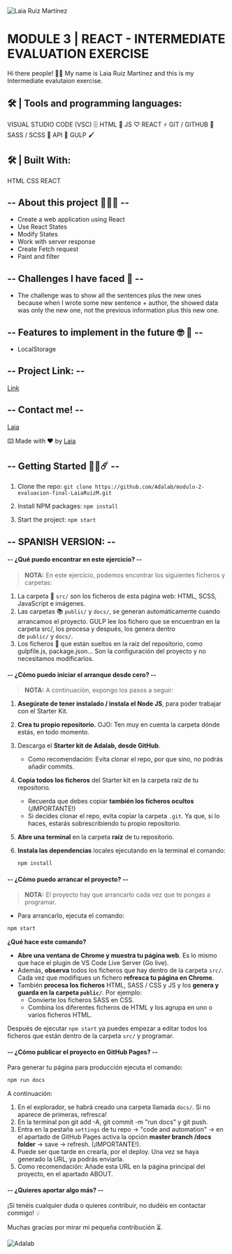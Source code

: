 ![Laia Ruiz Martínez](src/images/Laia.png)

# MODULE 3 | REACT - INTERMEDIATE EVALUATION EXERCISE

Hi there people! 👋🏻
My name is Laia Ruiz Martínez and this is my Intermediate evalutaion exercise.

## 🛠 | Tools and programming languages:

VISUAL STUDIO CODE (VSC) 🗄️
HTML 📌
JS ♡
REACT ⚡️
GIT / GITHUB 📂
SASS / SCSS 🔗
API 🔎
GULP 🖌️

## 🛠 | Built With:

HTML
CSS
REACT

## -- About this project 🙋🏼‍♀️ --

- Create a web application using React
- Use React States
- Modify States
- Work with server response
- Create Fetch request
- Paint and filter

## -- Challenges I have faced 🤖 --

- The challenge was to show all the sentences plus the new ones because when I wrote some new sentence + author, the showed data was only the new one, not the previous information plus this new one.

## -- Features to implement in the future 🤓 🔁 --

- LocalStorage

## -- Project Link: --

[Link](https://github.com/Adalab/modulo-3-evaluacion-intermedia-LaiaRuizM)

## -- Contact me! --

[Laia](https://github.com/LaiaRuizM)

⌨️ Made with ❤️ by [Laia](https://github.com/LaiaRuizM)

## -- Getting Started 💪🏼☄️ --

1. Clone the repo:
   `git clone https://github.com/Adalab/modulo-2-evaluacion-final-LaiaRuizM.git`

1. Install NPM packages:
   `npm install`

1. Start the project:
   `npm start`

## -- SPANISH VERSION: --

#### -- ¿Qué puedo encontrar en este ejercicio? --

> **NOTA:** En este ejercicio, podemos encontrar los siguientes ficheros y carpetas:

1. La carpeta 📂 `src/` son los ficheros de esta página web: HTML, SCSS, JavaScript e imágenes.
1. Las carpetas 📚 `public/` y `docs/`, se generan automáticamente cuando arrancamos el proyecto. GULP lee los fichero que se encuentran en la carpeta src/, los procesa y después, los genera dentro de `public/` y `docs/`.
1. Los ficheros 📝 que están sueltos en la raíz del repositorio, como gulpfile.js, package.json... Son la configuración del proyecto y no necesitamos modificarlos.

#### -- ¿Cómo puedo iniciar el arranque desde cero? --

> **NOTA:** A continuación, expongo los pasos a seguir:

1. **Asegúrate de tener instalado / instala el Node JS**, para poder trabajar con el Starter Kit.
1. **Crea tu propio repositorio.** OJO: Ten muy en cuenta la carpeta dónde estás, en todo momento.
1. Descarga el **Starter kit de Adalab, desde GitHub**.
   - Como recomendación: Evita clonar el repo, por que sino, no podrás añadir commits.
1. **Copia todos los ficheros** del Starter kit en la carpeta raíz de tu repositorio.
   - Recuerda que debes copiar **también los ficheros ocultos** (¡IMPORTANTE!)
   - Si decides clonar el repo, evita copiar la carpeta `.git`. Ya que, si lo haces, estarás sobrescribiendo tu propio repositorio.
1. **Abre una terminal** en la carpeta **raíz** de tu repositorio.
1. **Instala las dependencias** locales ejecutando en la terminal el comando:

   ```bash
   npm install
   ```

#### -- ¿Cómo puedo arrancar el proyecto? --

> **NOTA:** El proyecto hay que arrancarlo cada vez que te pongas a programar.

- Para arrancarlo, ejecuta el comando:

```bash
npm start
```

**¿Qué hace este comando?**

- **Abre una ventana de Chrome y muestra tu página web**. Es lo mismo que hace el plugin de VS Code Live Server (Go live).
- Además, **observa** todos los ficheros que hay dentro de la carpeta `src/`. Cada vez que modifiques un fichero **refresca tu página en Chrome**.
- También **procesa los ficheros** HTML, SASS / CSS y JS y los **genera y guarda en la carpeta `public/`**. Por ejemplo:
  - Convierte los ficheros SASS en CSS.
  - Combina los diferentes ficheros de HTML y los agrupa en uno o varios ficheros HTML.

Después de ejecutar `npm start` ya puedes empezar a editar todos los ficheros que están dentro de la carpeta `src/` y programar.

#### -- ¿Cómo publicar el proyecto en GitHub Pages? --

Para generar tu página para producción ejecuta el comando:

```bash
npm run docs
```

A continuación:

1. En el explorador, se habrá creado una carpeta llamada `docs/`. Si no aparece de primeras, refresca!
1. En la terminal pon git add -A, git commit -m "run docs" y git push.
1. Entra en la pestaña `settings` de tu repo -> "code and automation" -> en el apartado de GitHub Pages activa la opción **master branch /docs folder** -> save -> refresh. (¡IMPORTANTE!).
1. Puede ser que tarde en crearla, por el deploy. Una vez se haya generado la URL, ya podrás enviarla.
1. Como recomendación: Añade esta URL en la página principal del proyecto, en el apartado ABOUT.

#### -- ¿Quieres aportar algo más? --

¡Si tenéis cualquier duda o quieres contribuir, no dudéis en contactar conmigo! 💡

Muchas gracias por mirar mi pequeña contribución ⏳.

![Adalab](https://beta.adalab.es/resources/images/adalab-logo-155x61-bg-white.png)
